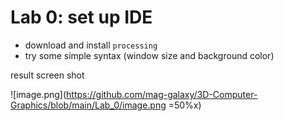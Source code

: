 # Lab 0: set up IDE
* download and install `processing`
* try some simple syntax (window size and background color)

result screen shot

![image.png](https://github.com/mag-galaxy/3D-Computer-Graphics/blob/main/Lab_0/image.png =50%x)

